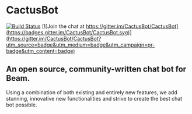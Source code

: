 # CactusBot

[![Build Status](https://travis-ci.org/CactusBot/CactusBot.svg?branch=master)](https://travis-ci.org/CactusBot/CactusBot) [![Join the chat at https://gitter.im/CactusBot/CactusBot](https://badges.gitter.im/CactusBot/CactusBot.svg)](https://gitter.im/CactusBot/CactusBot?utm_source=badge&utm_medium=badge&utm_campaign=pr-badge&utm_content=badge)

## An open source, community-written chat bot for Beam.

Using a combination of both existing and entirely new features, we add stunning, innovative new functionalities and strive to create the best chat bot possible.
